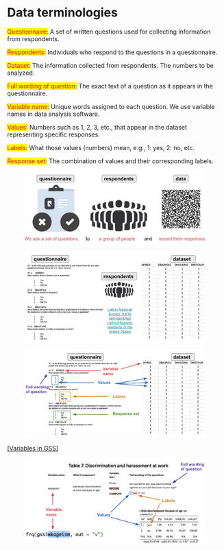 # Data terminologies

<mark style="color:red;">Questionnaire:</mark> A set of written questions used for collecting information from respondents.

<mark style="color:red;">Respondents:</mark> Individuals who respond to the questions in a questionnaire.

<mark style="color:red;">Dataset:</mark> The information collected from respondents. The numbers to be analyzed.

<mark style="color:red;">Full wording of question:</mark> The exact text of a question as it appears in the questionnaire.

<mark style="color:red;">Variable name:</mark> Unique words assigned to each question. We use variable names in data analysis software.

<mark style="color:red;">Values:</mark> Numbers such as 1, 2, 3, etc., that appear in the dataset representing specific responses.

<mark style="color:red;">Labels:</mark> What those values (numbers) mean, e.g., 1: yes, 2: no, etc.

<mark style="color:red;">Response set:</mark> The combination of values and their corresponding labels.

<figure><img src="../../../.gitbook/assets/image (75).png" alt=""><figcaption></figcaption></figure>

<figure><img src="../../../.gitbook/assets/image (74).png" alt=""><figcaption></figcaption></figure>

<figure><img src="../../../.gitbook/assets/ss_2024-07-22 13.10.11.png" alt=""><figcaption></figcaption></figure>

[\[Variables in GSS\]](https://ttezcan.gitbook.io/lectures/all-lectures-and-labs/r-lab/lab-resources/variables-in-gss)

<figure><img src="../../../.gitbook/assets/image (76).png" alt=""><figcaption></figcaption></figure>

